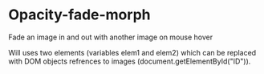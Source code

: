 # Opacity-fade-morph
Fade an image in and out with another image on mouse hover

Will uses two elements (variables elem1 and elem2) which can be replaced with
DOM objects refrences to images (document.getElementById("ID")).
